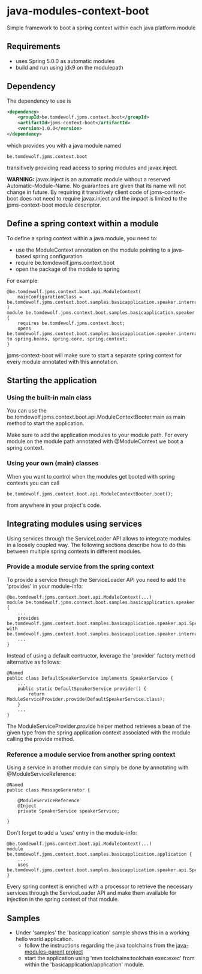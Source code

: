 # java-modules-context-boot
Simple framework to boot a spring context within each java platform module

## Requirements

- uses Spring 5.0.0 as automatic modules
- build and run using jdk9 on the modulepath

## Dependency

The dependency to use is

```xml
<dependency>
	<groupId>be.tomdewolf.jpms.context.boot</groupId>
	<artifactId>jpms-context-boot</artifactId>
	<version>1.0.0</version>
</dependency>
```

which provides you with a java module named 

`be.tomdewolf.jpms.context.boot`

transitively providing read access to spring modules and javax.inject.

**WARNING:** javax.inject is an automatic module without a reserved Automatic-Module-Name. 
No guarantees are given that its name will not change in future. By requiring it transitively 
client code of jpms-context-boot does not need to require javax.inject and the impact is limited
to the jpms-context-boot module descriptor.

## Define a spring context within a module

To define a spring context within a java module, you need to:
 - use the ModuleContext annotation on the module pointing to a java-based spring configuration
 - require be.tomdewolf.jpms.context.boot
 - open the package of the module to spring
 
For example:

```
@be.tomdewolf.jpms.context.boot.api.ModuleContext(
	mainConfigurationClass = be.tomdewolf.jpms.context.boot.samples.basicapplication.speaker.internal.SpeakerConfiguration.class
)
module be.tomdewolf.jpms.context.boot.samples.basicapplication.speaker {
	requires be.tomdewolf.jpms.context.boot;
	opens be.tomdewolf.jpms.context.boot.samples.basicapplication.speaker.internal to spring.beans, spring.core, spring.context;
}
```

jpms-context-boot will make sure to start a separate spring context for every module annotated with this annotation.

## Starting the application

### Using the built-in main class

You can use the be.tomdewolf.jpms.context.boot.api.ModuleContextBooter.main as main method to start the application.

Make sure to add the application modules to your module path. For every module on the module path annotated with @ModuleContext
we boot a spring context.

### Using your own (main) classes

When you want to control when the modules get booted with spring contexts you can call

```
be.tomdewolf.jpms.context.boot.api.ModuleContextBooter.boot();
```
from anywhere in your project's code.

## Integrating modules using services

Using services through the ServiceLoader API allows to integrate modules in a loosely coupled way. The 
following sections describe how to do this between multiple spring contexts in different modules.

### Provide a module service from the spring context

To provide a service through the ServiceLoader API you need to add the 'provides' in your module-info:
```
@be.tomdewolf.jpms.context.boot.api.ModuleContext(...)
module be.tomdewolf.jpms.context.boot.samples.basicapplication.speaker {
	...
	provides be.tomdewolf.jpms.context.boot.samples.basicapplication.speaker.api.SpeakerService with be.tomdewolf.jpms.context.boot.samples.basicapplication.speaker.internal.DefaultSpeakerService;
	...
}
```

Instead of using a default contructor, leverage the 'provider' factory method alternative as follows:
```
@Named
public class DefaultSpeakerService implements SpeakerService {
	...
	public static DefaultSpeakerService provider() {
		return ModuleServiceProvider.provide(DefaultSpeakerService.class);
	}
	...
}

```

The ModuleServiceProvider.provide helper method retrieves a bean of the given type from 
the spring application context associated with the module calling the provide method.

### Reference a module service from another spring context

Using a service in another module can simply be done by annotating with @ModuleServiceReference:
```
@Named
public class MessageGenerator {

	@ModuleServiceReference
	@Inject
	private SpeakerService speakerService;

}

```

Don't forget to add a 'uses' entry in the module-info:
```
@be.tomdewolf.jpms.context.boot.api.ModuleContext(...)
module be.tomdewolf.jpms.context.boot.samples.basicapplication.application {
	...
	uses be.tomdewolf.jpms.context.boot.samples.basicapplication.speaker.api.SpeakerService;
}
```

Every spring context is enriched with a processor to retrieve the necessary services 
through the ServiceLoader API and make them available for injection in the spring context of that module.

## Samples
- Under 'samples' the 'basicapplication' sample shows this in a working hello world application.
	- follow the instructions regarding the java toolchains from the [java-modules-parent project](https://github.com/tomdw/java-modules-parent)
	- start the application using 'mvn toolchains:toolchain exec:exec' from within the 'basicapplication/application' module.
